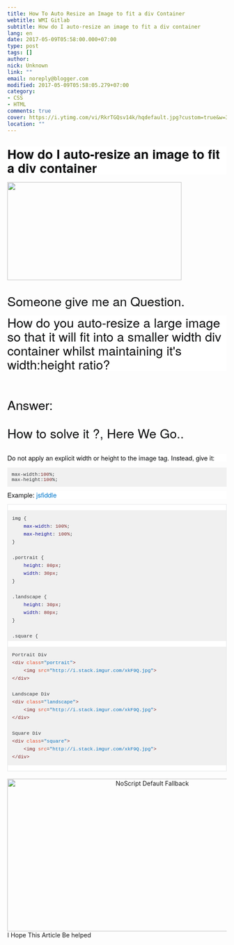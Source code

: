 ```yaml
---
title: How To Auto Resize an Image to fit a div Container
webtitle: WMI Gitlab
subtitle: How do I auto-resize an image to fit a div container
lang: en
date: 2017-05-09T05:58:00.000+07:00
type: post
tags: []
author:
nick: Unknown
link: ""
email: noreply@blogger.com
modified: 2017-05-09T05:58:05.279+07:00
category:
- CSS
- HTML
comments: true
cover: https://i.ytimg.com/vi/RkrTGQsv14k/hqdefault.jpg?custom=true&w=320&h=180&stc=true&jpg444=true&jpgq=90&sp=68&sigh=eCvhWuyCHTD0lyZ0Dhi-6XTOs0c
location: ""
---
```


<h2 style="background-color: white; border: 0px; box-sizing: border-box; font-stretch: inherit; margin-bottom: 0.8em; padding: 0px; vertical-align: baseline;"><span style="color: #0c0d0e; font-family: &quot;helvetica neue&quot; , &quot;helvetica&quot; , &quot;arial&quot; , sans-serif;"><span style="font-size: 29.1355895996094px; line-height: 32.0779647827148px;">How do I auto-resize an image to fit a div container</span></span></h2><div><span style="color: #0c0d0e; font-family: &quot;helvetica neue&quot; , &quot;helvetica&quot; , &quot;arial&quot; , sans-serif;"><span style="font-size: 29.1355895996094px; line-height: 32.0779647827148px;"><img height="225" src="https://i.ytimg.com/vi/RkrTGQsv14k/hqdefault.jpg?custom=true&amp;w=320&amp;h=180&amp;stc=true&amp;jpg444=true&amp;jpgq=90&amp;sp=68&amp;sigh=eCvhWuyCHTD0lyZ0Dhi-6XTOs0c" width="400"></span></span></div><div><span style="color: #0c0d0e; font-family: &quot;helvetica neue&quot; , &quot;helvetica&quot; , &quot;arial&quot; , sans-serif;"><span style="font-size: 29.1355895996094px; line-height: 32.0779647827148px;"><br></span></span></div><div> <span style="color: #0c0d0e; font-family: &quot;helvetica neue&quot; , &quot;helvetica&quot; , &quot;arial&quot; , sans-serif;"><span style="font-size: 29.1355895996094px; line-height: 32.0779647827148px;">Someone give me an Question.</span></span></div><div><a href="https://www.blogger.com/blogger.g?blogID=2771056599229295027" imageanchor="1" style="clear: left; float: left; margin-bottom: 1em; margin-right: 1em;" rel="noopener noreferer nofollow"></a><br></div><div><div style="background-color: white; border: 0px; box-sizing: border-box; font-family: 'Helvetica Neue', Helvetica, Arial, sans-serif; font-size: 15px; font-stretch: inherit; line-height: 18px; margin-bottom: 0.8em; padding: 0px; vertical-align: baseline;"><span style="color: #0c0d0e; font-family: &quot;helvetica neue&quot; , &quot;helvetica&quot; , &quot;arial&quot; , sans-serif;"><span style="font-size: 29.1355895996094px; line-height: 32.0779647827148px;">How do you auto-resize a large image so that it will fit into a smaller width div container whilst maintaining it's width:height ratio?</span></span></div><span style="color: #0c0d0e; font-family: &quot;helvetica neue&quot; , &quot;helvetica&quot; , &quot;arial&quot; , sans-serif;"><span style="font-size: 29.1355895996094px; line-height: 32.0779647827148px;"> </span></span><br><div><span style="color: #0c0d0e; font-family: &quot;helvetica neue&quot; , &quot;helvetica&quot; , &quot;arial&quot; , sans-serif;"><span style="font-size: 29.1355895996094px; line-height: 32.0779647827148px;"><br></span></span></div><div><span style="color: #0c0d0e; font-family: &quot;helvetica neue&quot; , &quot;helvetica&quot; , &quot;arial&quot; , sans-serif;"><span style="font-size: 29.1355895996094px; line-height: 32.0779647827148px;">Answer:</span></span></div><div><span style="color: #0c0d0e; font-family: &quot;helvetica neue&quot; , &quot;helvetica&quot; , &quot;arial&quot; , sans-serif;"><span style="font-size: 29.1355895996094px; line-height: 32.0779647827148px;"><br></span></span></div></div><div><span style="color: #0c0d0e; font-family: &quot;helvetica neue&quot; , &quot;helvetica&quot; , &quot;arial&quot; , sans-serif;"><span style="font-size: 29.1355895996094px; line-height: 32.0779647827148px;">How to solve it ?, Here We Go..</span></span></div><div><span style="color: #0c0d0e; font-family: &quot;helvetica neue&quot; , &quot;helvetica&quot; , &quot;arial&quot; , sans-serif;"><span style="font-size: 29.1355895996094px; line-height: 32.0779647827148px;"><br></span></span></div><div style="background-color: white; border: 0px; box-sizing: border-box; color: #0c0d0e; font-family: 'Helvetica Neue', Helvetica, Arial, sans-serif; font-size: 15px; font-stretch: inherit; line-height: 18px; margin-bottom: 0.8em; padding: 0px; vertical-align: baseline;">Do not apply an explicit width or height to the image tag. Instead, give it:</div><pre class="default prettyprint prettyprinted" style="background-color: #f0f0f0; border: 0px; box-sizing: border-box; color: #393318; font-family: Consolas, Menlo, Monaco, 'Lucida Console', 'Liberation Mono', 'DejaVu Sans Mono', 'Bitstream Vera Sans Mono', 'Courier New', monospace; font-size: 13px; font-stretch: inherit; line-height: inherit; margin-bottom: 0.8em; max-height: 300px; overflow: auto; padding: 10px; vertical-align: baseline; word-wrap: normal;"><code style="border: 0px; box-sizing: border-box; font-family: Consolas, Menlo, Monaco, 'Lucida Console', 'Liberation Mono', 'DejaVu Sans Mono', 'Bitstream Vera Sans Mono', 'Courier New', monospace; font-stretch: inherit; font-style: inherit; font-variant: inherit; font-weight: inherit; line-height: inherit; margin: 0px; max-height: 300px; overflow: auto; padding: 0px; vertical-align: baseline;"><span class="pln" style="border: 0px; box-sizing: border-box; color: #303336; font-family: inherit; font-size: inherit; font-stretch: inherit; font-style: inherit; font-variant: inherit; font-weight: inherit; line-height: inherit; margin: 0px; padding: 0px; vertical-align: baseline;">max</span><span class="pun" style="border: 0px; box-sizing: border-box; color: #303336; font-family: inherit; font-size: inherit; font-stretch: inherit; font-style: inherit; font-variant: inherit; font-weight: inherit; line-height: inherit; margin: 0px; padding: 0px; vertical-align: baseline;">-</span><span class="pln" style="border: 0px; box-sizing: border-box; color: #303336; font-family: inherit; font-size: inherit; font-stretch: inherit; font-style: inherit; font-variant: inherit; font-weight: inherit; line-height: inherit; margin: 0px; padding: 0px; vertical-align: baseline;">width</span><span class="pun" style="border: 0px; box-sizing: border-box; color: #303336; font-family: inherit; font-size: inherit; font-stretch: inherit; font-style: inherit; font-variant: inherit; font-weight: inherit; line-height: inherit; margin: 0px; padding: 0px; vertical-align: baseline;">:</span><span class="lit" style="border: 0px; box-sizing: border-box; color: #7d2727; font-family: inherit; font-size: inherit; font-stretch: inherit; font-style: inherit; font-variant: inherit; font-weight: inherit; line-height: inherit; margin: 0px; padding: 0px; vertical-align: baseline;">100</span><span class="pun" style="border: 0px; box-sizing: border-box; color: #303336; font-family: inherit; font-size: inherit; font-stretch: inherit; font-style: inherit; font-variant: inherit; font-weight: inherit; line-height: inherit; margin: 0px; padding: 0px; vertical-align: baseline;">%;</span><span class="pln" style="border: 0px; box-sizing: border-box; color: #303336; font-family: inherit; font-size: inherit; font-stretch: inherit; font-style: inherit; font-variant: inherit; font-weight: inherit; line-height: inherit; margin: 0px; padding: 0px; vertical-align: baseline;"><br>max</span><span class="pun" style="border: 0px; box-sizing: border-box; color: #303336; font-family: inherit; font-size: inherit; font-stretch: inherit; font-style: inherit; font-variant: inherit; font-weight: inherit; line-height: inherit; margin: 0px; padding: 0px; vertical-align: baseline;">-</span><span class="pln" style="border: 0px; box-sizing: border-box; color: #303336; font-family: inherit; font-size: inherit; font-stretch: inherit; font-style: inherit; font-variant: inherit; font-weight: inherit; line-height: inherit; margin: 0px; padding: 0px; vertical-align: baseline;">height</span><span class="pun" style="border: 0px; box-sizing: border-box; color: #303336; font-family: inherit; font-size: inherit; font-stretch: inherit; font-style: inherit; font-variant: inherit; font-weight: inherit; line-height: inherit; margin: 0px; padding: 0px; vertical-align: baseline;">:</span><span class="lit" style="border: 0px; box-sizing: border-box; color: #7d2727; font-family: inherit; font-size: inherit; font-stretch: inherit; font-style: inherit; font-variant: inherit; font-weight: inherit; line-height: inherit; margin: 0px; padding: 0px; vertical-align: baseline;">100</span><span class="pun" style="border: 0px; box-sizing: border-box; color: #303336; font-family: inherit; font-size: inherit; font-stretch: inherit; font-style: inherit; font-variant: inherit; font-weight: inherit; line-height: inherit; margin: 0px; padding: 0px; vertical-align: baseline;">%;</span></code></pre><div style="background-color: white; border: 0px; box-sizing: border-box; color: #0c0d0e; font-family: 'Helvetica Neue', Helvetica, Arial, sans-serif; font-size: 15px; font-stretch: inherit; line-height: 18px; margin-bottom: 0.8em; padding: 0px; vertical-align: baseline;">Example:&nbsp;<a href="http://jsfiddle.net/xwrvxser/1/" rel="noopener noreferer nofollow" style="box-sizing: border-box; color: #0077cc; margin-bottom: 0px; text-decoration: none;" target="_blank">jsfiddle</a></div><div style="background-color: white; border: 0px; box-sizing: border-box; color: #0c0d0e; font-family: 'Helvetica Neue', Helvetica, Arial, sans-serif; font-size: 15px; font-stretch: inherit; line-height: 18px; margin-bottom: 0.8em; padding: 0px; vertical-align: baseline;"></div><div class="snippet" data-babel="false" data-console="true" data-hide="false" data-lang="js" style="background-color: white; border: 0px; box-sizing: border-box; color: #0c0d0e; font-family: 'Helvetica Neue', Helvetica, Arial, sans-serif; font-size: 15px; font-stretch: inherit; line-height: 18px; margin: 0px; padding: 0px; vertical-align: baseline;"><div class="snippet-code" style="border: 1px solid rgb(228, 230, 232); box-sizing: border-box; font-family: inherit; font-size: inherit; font-stretch: inherit; font-style: inherit; font-variant: inherit; font-weight: inherit; line-height: inherit; margin: 0px; padding: 0px; vertical-align: baseline;"><pre class="snippet-code-css lang-css prettyprint prettyprinted" style="background-color: #f0f0f0; border: 0px; box-sizing: border-box; color: #393318; font-family: Consolas, Menlo, Monaco, 'Lucida Console', 'Liberation Mono', 'DejaVu Sans Mono', 'Bitstream Vera Sans Mono', 'Courier New', monospace; font-size: 13px; font-stretch: inherit; font-style: inherit; font-variant: inherit; font-weight: inherit; line-height: inherit; margin-bottom: 0.8em; max-height: 300px; overflow: auto; padding: 10px; vertical-align: baseline; word-wrap: normal;"><code style="border: 0px; box-sizing: border-box; font-family: Consolas, Menlo, Monaco, 'Lucida Console', 'Liberation Mono', 'DejaVu Sans Mono', 'Bitstream Vera Sans Mono', 'Courier New', monospace; font-stretch: inherit; font-style: inherit; font-variant: inherit; font-weight: inherit; line-height: inherit; margin: 0px; max-height: 300px; overflow: auto; padding: 0px; vertical-align: baseline;"><span class="pln" style="border: 0px; box-sizing: border-box; color: #303336; font-family: inherit; font-size: inherit; font-stretch: inherit; font-style: inherit; font-variant: inherit; font-weight: inherit; line-height: inherit; margin: 0px; padding: 0px; vertical-align: baseline;">img </span><span class="pun" style="border: 0px; box-sizing: border-box; color: #303336; font-family: inherit; font-size: inherit; font-stretch: inherit; font-style: inherit; font-variant: inherit; font-weight: inherit; line-height: inherit; margin: 0px; padding: 0px; vertical-align: baseline;">{</span><span class="pln" style="border: 0px; box-sizing: border-box; color: #303336; font-family: inherit; font-size: inherit; font-stretch: inherit; font-style: inherit; font-variant: inherit; font-weight: inherit; line-height: inherit; margin: 0px; padding: 0px; vertical-align: baseline;"><br>    </span><span class="kwd" style="border: 0px; box-sizing: border-box; color: #101094; font-family: inherit; font-size: inherit; font-stretch: inherit; font-style: inherit; font-variant: inherit; font-weight: inherit; line-height: inherit; margin: 0px; padding: 0px; vertical-align: baseline;">max-width</span><span class="pun" style="border: 0px; box-sizing: border-box; color: #303336; font-family: inherit; font-size: inherit; font-stretch: inherit; font-style: inherit; font-variant: inherit; font-weight: inherit; line-height: inherit; margin: 0px; padding: 0px; vertical-align: baseline;">:</span><span class="pln" style="border: 0px; box-sizing: border-box; color: #303336; font-family: inherit; font-size: inherit; font-stretch: inherit; font-style: inherit; font-variant: inherit; font-weight: inherit; line-height: inherit; margin: 0px; padding: 0px; vertical-align: baseline;"> </span><span class="lit" style="border: 0px; box-sizing: border-box; color: #7d2727; font-family: inherit; font-size: inherit; font-stretch: inherit; font-style: inherit; font-variant: inherit; font-weight: inherit; line-height: inherit; margin: 0px; padding: 0px; vertical-align: baseline;">100%</span><span class="pun" style="border: 0px; box-sizing: border-box; color: #303336; font-family: inherit; font-size: inherit; font-stretch: inherit; font-style: inherit; font-variant: inherit; font-weight: inherit; line-height: inherit; margin: 0px; padding: 0px; vertical-align: baseline;">;</span><span class="pln" style="border: 0px; box-sizing: border-box; color: #303336; font-family: inherit; font-size: inherit; font-stretch: inherit; font-style: inherit; font-variant: inherit; font-weight: inherit; line-height: inherit; margin: 0px; padding: 0px; vertical-align: baseline;"><br>    </span><span class="kwd" style="border: 0px; box-sizing: border-box; color: #101094; font-family: inherit; font-size: inherit; font-stretch: inherit; font-style: inherit; font-variant: inherit; font-weight: inherit; line-height: inherit; margin: 0px; padding: 0px; vertical-align: baseline;">max-height</span><span class="pun" style="border: 0px; box-sizing: border-box; color: #303336; font-family: inherit; font-size: inherit; font-stretch: inherit; font-style: inherit; font-variant: inherit; font-weight: inherit; line-height: inherit; margin: 0px; padding: 0px; vertical-align: baseline;">:</span><span class="pln" style="border: 0px; box-sizing: border-box; color: #303336; font-family: inherit; font-size: inherit; font-stretch: inherit; font-style: inherit; font-variant: inherit; font-weight: inherit; line-height: inherit; margin: 0px; padding: 0px; vertical-align: baseline;"> </span><span class="lit" style="border: 0px; box-sizing: border-box; color: #7d2727; font-family: inherit; font-size: inherit; font-stretch: inherit; font-style: inherit; font-variant: inherit; font-weight: inherit; line-height: inherit; margin: 0px; padding: 0px; vertical-align: baseline;">100%</span><span class="pun" style="border: 0px; box-sizing: border-box; color: #303336; font-family: inherit; font-size: inherit; font-stretch: inherit; font-style: inherit; font-variant: inherit; font-weight: inherit; line-height: inherit; margin: 0px; padding: 0px; vertical-align: baseline;">;</span><span class="pln" style="border: 0px; box-sizing: border-box; color: #303336; font-family: inherit; font-size: inherit; font-stretch: inherit; font-style: inherit; font-variant: inherit; font-weight: inherit; line-height: inherit; margin: 0px; padding: 0px; vertical-align: baseline;"><br></span><span class="pun" style="border: 0px; box-sizing: border-box; color: #303336; font-family: inherit; font-size: inherit; font-stretch: inherit; font-style: inherit; font-variant: inherit; font-weight: inherit; line-height: inherit; margin: 0px; padding: 0px; vertical-align: baseline;">}</span><span class="pln" style="border: 0px; box-sizing: border-box; color: #303336; font-family: inherit; font-size: inherit; font-stretch: inherit; font-style: inherit; font-variant: inherit; font-weight: inherit; line-height: inherit; margin: 0px; padding: 0px; vertical-align: baseline;"><br><br></span><span class="pun" style="border: 0px; box-sizing: border-box; color: #303336; font-family: inherit; font-size: inherit; font-stretch: inherit; font-style: inherit; font-variant: inherit; font-weight: inherit; line-height: inherit; margin: 0px; padding: 0px; vertical-align: baseline;">.</span><span class="pln" style="border: 0px; box-sizing: border-box; color: #303336; font-family: inherit; font-size: inherit; font-stretch: inherit; font-style: inherit; font-variant: inherit; font-weight: inherit; line-height: inherit; margin: 0px; padding: 0px; vertical-align: baseline;">portrait </span><span class="pun" style="border: 0px; box-sizing: border-box; color: #303336; font-family: inherit; font-size: inherit; font-stretch: inherit; font-style: inherit; font-variant: inherit; font-weight: inherit; line-height: inherit; margin: 0px; padding: 0px; vertical-align: baseline;">{</span><span class="pln" style="border: 0px; box-sizing: border-box; color: #303336; font-family: inherit; font-size: inherit; font-stretch: inherit; font-style: inherit; font-variant: inherit; font-weight: inherit; line-height: inherit; margin: 0px; padding: 0px; vertical-align: baseline;"><br>    </span><span class="kwd" style="border: 0px; box-sizing: border-box; color: #101094; font-family: inherit; font-size: inherit; font-stretch: inherit; font-style: inherit; font-variant: inherit; font-weight: inherit; line-height: inherit; margin: 0px; padding: 0px; vertical-align: baseline;">height</span><span class="pun" style="border: 0px; box-sizing: border-box; color: #303336; font-family: inherit; font-size: inherit; font-stretch: inherit; font-style: inherit; font-variant: inherit; font-weight: inherit; line-height: inherit; margin: 0px; padding: 0px; vertical-align: baseline;">:</span><span class="pln" style="border: 0px; box-sizing: border-box; color: #303336; font-family: inherit; font-size: inherit; font-stretch: inherit; font-style: inherit; font-variant: inherit; font-weight: inherit; line-height: inherit; margin: 0px; padding: 0px; vertical-align: baseline;"> </span><span class="lit" style="border: 0px; box-sizing: border-box; color: #7d2727; font-family: inherit; font-size: inherit; font-stretch: inherit; font-style: inherit; font-variant: inherit; font-weight: inherit; line-height: inherit; margin: 0px; padding: 0px; vertical-align: baseline;">80px</span><span class="pun" style="border: 0px; box-sizing: border-box; color: #303336; font-family: inherit; font-size: inherit; font-stretch: inherit; font-style: inherit; font-variant: inherit; font-weight: inherit; line-height: inherit; margin: 0px; padding: 0px; vertical-align: baseline;">;</span><span class="pln" style="border: 0px; box-sizing: border-box; color: #303336; font-family: inherit; font-size: inherit; font-stretch: inherit; font-style: inherit; font-variant: inherit; font-weight: inherit; line-height: inherit; margin: 0px; padding: 0px; vertical-align: baseline;"><br>    </span><span class="kwd" style="border: 0px; box-sizing: border-box; color: #101094; font-family: inherit; font-size: inherit; font-stretch: inherit; font-style: inherit; font-variant: inherit; font-weight: inherit; line-height: inherit; margin: 0px; padding: 0px; vertical-align: baseline;">width</span><span class="pun" style="border: 0px; box-sizing: border-box; color: #303336; font-family: inherit; font-size: inherit; font-stretch: inherit; font-style: inherit; font-variant: inherit; font-weight: inherit; line-height: inherit; margin: 0px; padding: 0px; vertical-align: baseline;">:</span><span class="pln" style="border: 0px; box-sizing: border-box; color: #303336; font-family: inherit; font-size: inherit; font-stretch: inherit; font-style: inherit; font-variant: inherit; font-weight: inherit; line-height: inherit; margin: 0px; padding: 0px; vertical-align: baseline;"> </span><span class="lit" style="border: 0px; box-sizing: border-box; color: #7d2727; font-family: inherit; font-size: inherit; font-stretch: inherit; font-style: inherit; font-variant: inherit; font-weight: inherit; line-height: inherit; margin: 0px; padding: 0px; vertical-align: baseline;">30px</span><span class="pun" style="border: 0px; box-sizing: border-box; color: #303336; font-family: inherit; font-size: inherit; font-stretch: inherit; font-style: inherit; font-variant: inherit; font-weight: inherit; line-height: inherit; margin: 0px; padding: 0px; vertical-align: baseline;">;</span><span class="pln" style="border: 0px; box-sizing: border-box; color: #303336; font-family: inherit; font-size: inherit; font-stretch: inherit; font-style: inherit; font-variant: inherit; font-weight: inherit; line-height: inherit; margin: 0px; padding: 0px; vertical-align: baseline;"><br></span><span class="pun" style="border: 0px; box-sizing: border-box; color: #303336; font-family: inherit; font-size: inherit; font-stretch: inherit; font-style: inherit; font-variant: inherit; font-weight: inherit; line-height: inherit; margin: 0px; padding: 0px; vertical-align: baseline;">}</span><span class="pln" style="border: 0px; box-sizing: border-box; color: #303336; font-family: inherit; font-size: inherit; font-stretch: inherit; font-style: inherit; font-variant: inherit; font-weight: inherit; line-height: inherit; margin: 0px; padding: 0px; vertical-align: baseline;"><br><br></span><span class="pun" style="border: 0px; box-sizing: border-box; color: #303336; font-family: inherit; font-size: inherit; font-stretch: inherit; font-style: inherit; font-variant: inherit; font-weight: inherit; line-height: inherit; margin: 0px; padding: 0px; vertical-align: baseline;">.</span><span class="pln" style="border: 0px; box-sizing: border-box; color: #303336; font-family: inherit; font-size: inherit; font-stretch: inherit; font-style: inherit; font-variant: inherit; font-weight: inherit; line-height: inherit; margin: 0px; padding: 0px; vertical-align: baseline;">landscape </span><span class="pun" style="border: 0px; box-sizing: border-box; color: #303336; font-family: inherit; font-size: inherit; font-stretch: inherit; font-style: inherit; font-variant: inherit; font-weight: inherit; line-height: inherit; margin: 0px; padding: 0px; vertical-align: baseline;">{</span><span class="pln" style="border: 0px; box-sizing: border-box; color: #303336; font-family: inherit; font-size: inherit; font-stretch: inherit; font-style: inherit; font-variant: inherit; font-weight: inherit; line-height: inherit; margin: 0px; padding: 0px; vertical-align: baseline;"><br>    </span><span class="kwd" style="border: 0px; box-sizing: border-box; color: #101094; font-family: inherit; font-size: inherit; font-stretch: inherit; font-style: inherit; font-variant: inherit; font-weight: inherit; line-height: inherit; margin: 0px; padding: 0px; vertical-align: baseline;">height</span><span class="pun" style="border: 0px; box-sizing: border-box; color: #303336; font-family: inherit; font-size: inherit; font-stretch: inherit; font-style: inherit; font-variant: inherit; font-weight: inherit; line-height: inherit; margin: 0px; padding: 0px; vertical-align: baseline;">:</span><span class="pln" style="border: 0px; box-sizing: border-box; color: #303336; font-family: inherit; font-size: inherit; font-stretch: inherit; font-style: inherit; font-variant: inherit; font-weight: inherit; line-height: inherit; margin: 0px; padding: 0px; vertical-align: baseline;"> </span><span class="lit" style="border: 0px; box-sizing: border-box; color: #7d2727; font-family: inherit; font-size: inherit; font-stretch: inherit; font-style: inherit; font-variant: inherit; font-weight: inherit; line-height: inherit; margin: 0px; padding: 0px; vertical-align: baseline;">30px</span><span class="pun" style="border: 0px; box-sizing: border-box; color: #303336; font-family: inherit; font-size: inherit; font-stretch: inherit; font-style: inherit; font-variant: inherit; font-weight: inherit; line-height: inherit; margin: 0px; padding: 0px; vertical-align: baseline;">;</span><span class="pln" style="border: 0px; box-sizing: border-box; color: #303336; font-family: inherit; font-size: inherit; font-stretch: inherit; font-style: inherit; font-variant: inherit; font-weight: inherit; line-height: inherit; margin: 0px; padding: 0px; vertical-align: baseline;"><br>    </span><span class="kwd" style="border: 0px; box-sizing: border-box; color: #101094; font-family: inherit; font-size: inherit; font-stretch: inherit; font-style: inherit; font-variant: inherit; font-weight: inherit; line-height: inherit; margin: 0px; padding: 0px; vertical-align: baseline;">width</span><span class="pun" style="border: 0px; box-sizing: border-box; color: #303336; font-family: inherit; font-size: inherit; font-stretch: inherit; font-style: inherit; font-variant: inherit; font-weight: inherit; line-height: inherit; margin: 0px; padding: 0px; vertical-align: baseline;">:</span><span class="pln" style="border: 0px; box-sizing: border-box; color: #303336; font-family: inherit; font-size: inherit; font-stretch: inherit; font-style: inherit; font-variant: inherit; font-weight: inherit; line-height: inherit; margin: 0px; padding: 0px; vertical-align: baseline;"> </span><span class="lit" style="border: 0px; box-sizing: border-box; color: #7d2727; font-family: inherit; font-size: inherit; font-stretch: inherit; font-style: inherit; font-variant: inherit; font-weight: inherit; line-height: inherit; margin: 0px; padding: 0px; vertical-align: baseline;">80px</span><span class="pun" style="border: 0px; box-sizing: border-box; color: #303336; font-family: inherit; font-size: inherit; font-stretch: inherit; font-style: inherit; font-variant: inherit; font-weight: inherit; line-height: inherit; margin: 0px; padding: 0px; vertical-align: baseline;">;</span><span class="pln" style="border: 0px; box-sizing: border-box; color: #303336; font-family: inherit; font-size: inherit; font-stretch: inherit; font-style: inherit; font-variant: inherit; font-weight: inherit; line-height: inherit; margin: 0px; padding: 0px; vertical-align: baseline;"><br></span><span class="pun" style="border: 0px; box-sizing: border-box; color: #303336; font-family: inherit; font-size: inherit; font-stretch: inherit; font-style: inherit; font-variant: inherit; font-weight: inherit; line-height: inherit; margin: 0px; padding: 0px; vertical-align: baseline;">}</span><span class="pln" style="border: 0px; box-sizing: border-box; color: #303336; font-family: inherit; font-size: inherit; font-stretch: inherit; font-style: inherit; font-variant: inherit; font-weight: inherit; line-height: inherit; margin: 0px; padding: 0px; vertical-align: baseline;"><br><br></span><span class="pun" style="border: 0px; box-sizing: border-box; color: #303336; font-family: inherit; font-size: inherit; font-stretch: inherit; font-style: inherit; font-variant: inherit; font-weight: inherit; line-height: inherit; margin: 0px; padding: 0px; vertical-align: baseline;">.</span><span class="pln" style="border: 0px; box-sizing: border-box; color: #303336; font-family: inherit; font-size: inherit; font-stretch: inherit; font-style: inherit; font-variant: inherit; font-weight: inherit; line-height: inherit; margin: 0px; padding: 0px; vertical-align: baseline;">square </span><span class="pun" style="border: 0px; box-sizing: border-box; color: #303336; font-family: inherit; font-size: inherit; font-stretch: inherit; font-style: inherit; font-variant: inherit; font-weight: inherit; line-height: inherit; margin: 0px; padding: 0px; vertical-align: baseline;">{</span><span class="pln" style="border: 0px; box-sizing: border-box; color: #303336; font-family: inherit; font-size: inherit; font-stretch: inherit; font-style: inherit; font-variant: inherit; font-weight: inherit; line-height: inherit; margin: 0px; padding: 0px; vertical-align: baseline;"><br>    </span><span class="kwd" style="border: 0px; box-sizing: border-box; color: #101094; font-family: inherit; font-size: inherit; font-stretch: inherit; font-style: inherit; font-variant: inherit; font-weight: inherit; line-height: inherit; margin: 0px; padding: 0px; vertical-align: baseline;">height</span><span class="pun" style="border: 0px; box-sizing: border-box; color: #303336; font-family: inherit; font-size: inherit; font-stretch: inherit; font-style: inherit; font-variant: inherit; font-weight: inherit; line-height: inherit; margin: 0px; padding: 0px; vertical-align: baseline;">:</span><span class="pln" style="border: 0px; box-sizing: border-box; color: #303336; font-family: inherit; font-size: inherit; font-stretch: inherit; font-style: inherit; font-variant: inherit; font-weight: inherit; line-height: inherit; margin: 0px; padding: 0px; vertical-align: baseline;"> </span><span class="lit" style="border: 0px; box-sizing: border-box; color: #7d2727; font-family: inherit; font-size: inherit; font-stretch: inherit; font-style: inherit; font-variant: inherit; font-weight: inherit; line-height: inherit; margin: 0px; padding: 0px; vertical-align: baseline;">75px</span><span class="pun" style="border: 0px; box-sizing: border-box; color: #303336; font-family: inherit; font-size: inherit; font-stretch: inherit; font-style: inherit; font-variant: inherit; font-weight: inherit; line-height: inherit; margin: 0px; padding: 0px; vertical-align: baseline;">;</span><span class="pln" style="border: 0px; box-sizing: border-box; color: #303336; font-family: inherit; font-size: inherit; font-stretch: inherit; font-style: inherit; font-variant: inherit; font-weight: inherit; line-height: inherit; margin: 0px; padding: 0px; vertical-align: baseline;"><br>    </span><span class="kwd" style="border: 0px; box-sizing: border-box; color: #101094; font-family: inherit; font-size: inherit; font-stretch: inherit; font-style: inherit; font-variant: inherit; font-weight: inherit; line-height: inherit; margin: 0px; padding: 0px; vertical-align: baseline;">width</span><span class="pun" style="border: 0px; box-sizing: border-box; color: #303336; font-family: inherit; font-size: inherit; font-stretch: inherit; font-style: inherit; font-variant: inherit; font-weight: inherit; line-height: inherit; margin: 0px; padding: 0px; vertical-align: baseline;">:</span><span class="pln" style="border: 0px; box-sizing: border-box; color: #303336; font-family: inherit; font-size: inherit; font-stretch: inherit; font-style: inherit; font-variant: inherit; font-weight: inherit; line-height: inherit; margin: 0px; padding: 0px; vertical-align: baseline;"> </span><span class="lit" style="border: 0px; box-sizing: border-box; color: #7d2727; font-family: inherit; font-size: inherit; font-stretch: inherit; font-style: inherit; font-variant: inherit; font-weight: inherit; line-height: inherit; margin: 0px; padding: 0px; vertical-align: baseline;">75px</span><span class="pun" style="border: 0px; box-sizing: border-box; color: #303336; font-family: inherit; font-size: inherit; font-stretch: inherit; font-style: inherit; font-variant: inherit; font-weight: inherit; line-height: inherit; margin: 0px; padding: 0px; vertical-align: baseline;">;</span><span class="pln" style="border: 0px; box-sizing: border-box; color: #303336; font-family: inherit; font-size: inherit; font-stretch: inherit; font-style: inherit; font-variant: inherit; font-weight: inherit; line-height: inherit; margin: 0px; padding: 0px; vertical-align: baseline;"><br></span><span class="pun" style="border: 0px; box-sizing: border-box; color: #303336; font-family: inherit; font-size: inherit; font-stretch: inherit; font-style: inherit; font-variant: inherit; font-weight: inherit; line-height: inherit; margin: 0px; padding: 0px; vertical-align: baseline;">}</span></code></pre><pre class="snippet-code-html lang-html prettyprint prettyprinted" style="background-color: #f0f0f0; border: 0px; box-sizing: border-box; color: #393318; font-family: Consolas, Menlo, Monaco, 'Lucida Console', 'Liberation Mono', 'DejaVu Sans Mono', 'Bitstream Vera Sans Mono', 'Courier New', monospace; font-size: 13px; font-stretch: inherit; font-style: inherit; font-variant: inherit; font-weight: inherit; line-height: inherit; max-height: 300px; overflow: auto; padding: 10px; vertical-align: baseline; word-wrap: normal;"><code style="border: 0px; box-sizing: border-box; font-family: Consolas, Menlo, Monaco, 'Lucida Console', 'Liberation Mono', 'DejaVu Sans Mono', 'Bitstream Vera Sans Mono', 'Courier New', monospace; font-stretch: inherit; font-style: inherit; font-variant: inherit; font-weight: inherit; line-height: inherit; margin: 0px; max-height: 300px; overflow: auto; padding: 0px; vertical-align: baseline;"><span class="pln" style="border: 0px; box-sizing: border-box; color: #303336; font-family: inherit; font-size: inherit; font-stretch: inherit; font-style: inherit; font-variant: inherit; font-weight: inherit; line-height: inherit; margin: 0px; padding: 0px; vertical-align: baseline;">Portrait Div<br></span><span class="tag" style="border: 0px; box-sizing: border-box; color: #7d2727; font-family: inherit; font-size: inherit; font-stretch: inherit; font-style: inherit; font-variant: inherit; font-weight: inherit; line-height: inherit; margin: 0px; padding: 0px; vertical-align: baseline;">&lt;div</span><span class="pln" style="border: 0px; box-sizing: border-box; color: #303336; font-family: inherit; font-size: inherit; font-stretch: inherit; font-style: inherit; font-variant: inherit; font-weight: inherit; line-height: inherit; margin: 0px; padding: 0px; vertical-align: baseline;"> </span><span class="atn" style="border: 0px; box-sizing: border-box; color: #e64320; font-family: inherit; font-size: inherit; font-stretch: inherit; font-style: inherit; font-variant: inherit; font-weight: inherit; line-height: inherit; margin: 0px; padding: 0px; vertical-align: baseline;">class</span><span class="pun" style="border: 0px; box-sizing: border-box; color: #303336; font-family: inherit; font-size: inherit; font-stretch: inherit; font-style: inherit; font-variant: inherit; font-weight: inherit; line-height: inherit; margin: 0px; padding: 0px; vertical-align: baseline;">=</span><span class="atv" style="border: 0px; box-sizing: border-box; color: #0f74bd; font-family: inherit; font-size: inherit; font-stretch: inherit; font-style: inherit; font-variant: inherit; font-weight: inherit; line-height: inherit; margin: 0px; padding: 0px; vertical-align: baseline;">"portrait"</span><span class="tag" style="border: 0px; box-sizing: border-box; color: #7d2727; font-family: inherit; font-size: inherit; font-stretch: inherit; font-style: inherit; font-variant: inherit; font-weight: inherit; line-height: inherit; margin: 0px; padding: 0px; vertical-align: baseline;">&gt;</span><span class="pln" style="border: 0px; box-sizing: border-box; color: #303336; font-family: inherit; font-size: inherit; font-stretch: inherit; font-style: inherit; font-variant: inherit; font-weight: inherit; line-height: inherit; margin: 0px; padding: 0px; vertical-align: baseline;"><br>    </span><span class="tag" style="border: 0px; box-sizing: border-box; color: #7d2727; font-family: inherit; font-size: inherit; font-stretch: inherit; font-style: inherit; font-variant: inherit; font-weight: inherit; line-height: inherit; margin: 0px; padding: 0px; vertical-align: baseline;">&lt;img</span><span class="pln" style="border: 0px; box-sizing: border-box; color: #303336; font-family: inherit; font-size: inherit; font-stretch: inherit; font-style: inherit; font-variant: inherit; font-weight: inherit; line-height: inherit; margin: 0px; padding: 0px; vertical-align: baseline;"> </span><span class="atn" style="border: 0px; box-sizing: border-box; color: #e64320; font-family: inherit; font-size: inherit; font-stretch: inherit; font-style: inherit; font-variant: inherit; font-weight: inherit; line-height: inherit; margin: 0px; padding: 0px; vertical-align: baseline;">src</span><span class="pun" style="border: 0px; box-sizing: border-box; color: #303336; font-family: inherit; font-size: inherit; font-stretch: inherit; font-style: inherit; font-variant: inherit; font-weight: inherit; line-height: inherit; margin: 0px; padding: 0px; vertical-align: baseline;">=</span><span class="atv" style="border: 0px; box-sizing: border-box; color: #0f74bd; font-family: inherit; font-size: inherit; font-stretch: inherit; font-style: inherit; font-variant: inherit; font-weight: inherit; line-height: inherit; margin: 0px; padding: 0px; vertical-align: baseline;">"http://i.stack.imgur.com/xkF9Q.jpg"</span><span class="tag" style="border: 0px; box-sizing: border-box; color: #7d2727; font-family: inherit; font-size: inherit; font-stretch: inherit; font-style: inherit; font-variant: inherit; font-weight: inherit; line-height: inherit; margin: 0px; padding: 0px; vertical-align: baseline;">&gt;</span><span class="pln" style="border: 0px; box-sizing: border-box; color: #303336; font-family: inherit; font-size: inherit; font-stretch: inherit; font-style: inherit; font-variant: inherit; font-weight: inherit; line-height: inherit; margin: 0px; padding: 0px; vertical-align: baseline;"><br></span><span class="tag" style="border: 0px; box-sizing: border-box; color: #7d2727; font-family: inherit; font-size: inherit; font-stretch: inherit; font-style: inherit; font-variant: inherit; font-weight: inherit; line-height: inherit; margin: 0px; padding: 0px; vertical-align: baseline;">&lt;/div&gt;</span><span class="pln" style="border: 0px; box-sizing: border-box; color: #303336; font-family: inherit; font-size: inherit; font-stretch: inherit; font-style: inherit; font-variant: inherit; font-weight: inherit; line-height: inherit; margin: 0px; padding: 0px; vertical-align: baseline;"><br><br>Landscape Div<br></span><span class="tag" style="border: 0px; box-sizing: border-box; color: #7d2727; font-family: inherit; font-size: inherit; font-stretch: inherit; font-style: inherit; font-variant: inherit; font-weight: inherit; line-height: inherit; margin: 0px; padding: 0px; vertical-align: baseline;">&lt;div</span><span class="pln" style="border: 0px; box-sizing: border-box; color: #303336; font-family: inherit; font-size: inherit; font-stretch: inherit; font-style: inherit; font-variant: inherit; font-weight: inherit; line-height: inherit; margin: 0px; padding: 0px; vertical-align: baseline;"> </span><span class="atn" style="border: 0px; box-sizing: border-box; color: #e64320; font-family: inherit; font-size: inherit; font-stretch: inherit; font-style: inherit; font-variant: inherit; font-weight: inherit; line-height: inherit; margin: 0px; padding: 0px; vertical-align: baseline;">class</span><span class="pun" style="border: 0px; box-sizing: border-box; color: #303336; font-family: inherit; font-size: inherit; font-stretch: inherit; font-style: inherit; font-variant: inherit; font-weight: inherit; line-height: inherit; margin: 0px; padding: 0px; vertical-align: baseline;">=</span><span class="atv" style="border: 0px; box-sizing: border-box; color: #0f74bd; font-family: inherit; font-size: inherit; font-stretch: inherit; font-style: inherit; font-variant: inherit; font-weight: inherit; line-height: inherit; margin: 0px; padding: 0px; vertical-align: baseline;">"landscape"</span><span class="tag" style="border: 0px; box-sizing: border-box; color: #7d2727; font-family: inherit; font-size: inherit; font-stretch: inherit; font-style: inherit; font-variant: inherit; font-weight: inherit; line-height: inherit; margin: 0px; padding: 0px; vertical-align: baseline;">&gt;</span><span class="pln" style="border: 0px; box-sizing: border-box; color: #303336; font-family: inherit; font-size: inherit; font-stretch: inherit; font-style: inherit; font-variant: inherit; font-weight: inherit; line-height: inherit; margin: 0px; padding: 0px; vertical-align: baseline;"><br>    </span><span class="tag" style="border: 0px; box-sizing: border-box; color: #7d2727; font-family: inherit; font-size: inherit; font-stretch: inherit; font-style: inherit; font-variant: inherit; font-weight: inherit; line-height: inherit; margin: 0px; padding: 0px; vertical-align: baseline;">&lt;img</span><span class="pln" style="border: 0px; box-sizing: border-box; color: #303336; font-family: inherit; font-size: inherit; font-stretch: inherit; font-style: inherit; font-variant: inherit; font-weight: inherit; line-height: inherit; margin: 0px; padding: 0px; vertical-align: baseline;"> </span><span class="atn" style="border: 0px; box-sizing: border-box; color: #e64320; font-family: inherit; font-size: inherit; font-stretch: inherit; font-style: inherit; font-variant: inherit; font-weight: inherit; line-height: inherit; margin: 0px; padding: 0px; vertical-align: baseline;">src</span><span class="pun" style="border: 0px; box-sizing: border-box; color: #303336; font-family: inherit; font-size: inherit; font-stretch: inherit; font-style: inherit; font-variant: inherit; font-weight: inherit; line-height: inherit; margin: 0px; padding: 0px; vertical-align: baseline;">=</span><span class="atv" style="border: 0px; box-sizing: border-box; color: #0f74bd; font-family: inherit; font-size: inherit; font-stretch: inherit; font-style: inherit; font-variant: inherit; font-weight: inherit; line-height: inherit; margin: 0px; padding: 0px; vertical-align: baseline;">"http://i.stack.imgur.com/xkF9Q.jpg"</span><span class="tag" style="border: 0px; box-sizing: border-box; color: #7d2727; font-family: inherit; font-size: inherit; font-stretch: inherit; font-style: inherit; font-variant: inherit; font-weight: inherit; line-height: inherit; margin: 0px; padding: 0px; vertical-align: baseline;">&gt;</span><span class="pln" style="border: 0px; box-sizing: border-box; color: #303336; font-family: inherit; font-size: inherit; font-stretch: inherit; font-style: inherit; font-variant: inherit; font-weight: inherit; line-height: inherit; margin: 0px; padding: 0px; vertical-align: baseline;"><br></span><span class="tag" style="border: 0px; box-sizing: border-box; color: #7d2727; font-family: inherit; font-size: inherit; font-stretch: inherit; font-style: inherit; font-variant: inherit; font-weight: inherit; line-height: inherit; margin: 0px; padding: 0px; vertical-align: baseline;">&lt;/div&gt;</span><span class="pln" style="border: 0px; box-sizing: border-box; color: #303336; font-family: inherit; font-size: inherit; font-stretch: inherit; font-style: inherit; font-variant: inherit; font-weight: inherit; line-height: inherit; margin: 0px; padding: 0px; vertical-align: baseline;"><br><br>Square Div<br></span><span class="tag" style="border: 0px; box-sizing: border-box; color: #7d2727; font-family: inherit; font-size: inherit; font-stretch: inherit; font-style: inherit; font-variant: inherit; font-weight: inherit; line-height: inherit; margin: 0px; padding: 0px; vertical-align: baseline;">&lt;div</span><span class="pln" style="border: 0px; box-sizing: border-box; color: #303336; font-family: inherit; font-size: inherit; font-stretch: inherit; font-style: inherit; font-variant: inherit; font-weight: inherit; line-height: inherit; margin: 0px; padding: 0px; vertical-align: baseline;"> </span><span class="atn" style="border: 0px; box-sizing: border-box; color: #e64320; font-family: inherit; font-size: inherit; font-stretch: inherit; font-style: inherit; font-variant: inherit; font-weight: inherit; line-height: inherit; margin: 0px; padding: 0px; vertical-align: baseline;">class</span><span class="pun" style="border: 0px; box-sizing: border-box; color: #303336; font-family: inherit; font-size: inherit; font-stretch: inherit; font-style: inherit; font-variant: inherit; font-weight: inherit; line-height: inherit; margin: 0px; padding: 0px; vertical-align: baseline;">=</span><span class="atv" style="border: 0px; box-sizing: border-box; color: #0f74bd; font-family: inherit; font-size: inherit; font-stretch: inherit; font-style: inherit; font-variant: inherit; font-weight: inherit; line-height: inherit; margin: 0px; padding: 0px; vertical-align: baseline;">"square"</span><span class="tag" style="border: 0px; box-sizing: border-box; color: #7d2727; font-family: inherit; font-size: inherit; font-stretch: inherit; font-style: inherit; font-variant: inherit; font-weight: inherit; line-height: inherit; margin: 0px; padding: 0px; vertical-align: baseline;">&gt;</span><span class="pln" style="border: 0px; box-sizing: border-box; color: #303336; font-family: inherit; font-size: inherit; font-stretch: inherit; font-style: inherit; font-variant: inherit; font-weight: inherit; line-height: inherit; margin: 0px; padding: 0px; vertical-align: baseline;"><br>    </span><span class="tag" style="border: 0px; box-sizing: border-box; color: #7d2727; font-family: inherit; font-size: inherit; font-stretch: inherit; font-style: inherit; font-variant: inherit; font-weight: inherit; line-height: inherit; margin: 0px; padding: 0px; vertical-align: baseline;">&lt;img</span><span class="pln" style="border: 0px; box-sizing: border-box; color: #303336; font-family: inherit; font-size: inherit; font-stretch: inherit; font-style: inherit; font-variant: inherit; font-weight: inherit; line-height: inherit; margin: 0px; padding: 0px; vertical-align: baseline;"> </span><span class="atn" style="border: 0px; box-sizing: border-box; color: #e64320; font-family: inherit; font-size: inherit; font-stretch: inherit; font-style: inherit; font-variant: inherit; font-weight: inherit; line-height: inherit; margin: 0px; padding: 0px; vertical-align: baseline;">src</span><span class="pun" style="border: 0px; box-sizing: border-box; color: #303336; font-family: inherit; font-size: inherit; font-stretch: inherit; font-style: inherit; font-variant: inherit; font-weight: inherit; line-height: inherit; margin: 0px; padding: 0px; vertical-align: baseline;">=</span><span class="atv" style="border: 0px; box-sizing: border-box; color: #0f74bd; font-family: inherit; font-size: inherit; font-stretch: inherit; font-style: inherit; font-variant: inherit; font-weight: inherit; line-height: inherit; margin: 0px; padding: 0px; vertical-align: baseline;">"http://i.stack.imgur.com/xkF9Q.jpg"</span><span class="tag" style="border: 0px; box-sizing: border-box; color: #7d2727; font-family: inherit; font-size: inherit; font-stretch: inherit; font-style: inherit; font-variant: inherit; font-weight: inherit; line-height: inherit; margin: 0px; padding: 0px; vertical-align: baseline;">&gt;</span><span class="pln" style="border: 0px; box-sizing: border-box; color: #303336; font-family: inherit; font-size: inherit; font-stretch: inherit; font-style: inherit; font-variant: inherit; font-weight: inherit; line-height: inherit; margin: 0px; padding: 0px; vertical-align: baseline;"><br></span><span class="tag" style="border: 0px; box-sizing: border-box; color: #7d2727; font-family: inherit; font-size: inherit; font-stretch: inherit; font-style: inherit; font-variant: inherit; font-weight: inherit; line-height: inherit; margin: 0px; padding: 0px; vertical-align: baseline;">&lt;/div&gt;</span></code></pre></div></div><style amp-custom="">.thumb-post{text-align:center;margin:0;padding:0;width:100%} .thumb-post amp-img{width:100%;max-width:100%;height:auto;min-height:450px;max-height:600px;margin:0} </style>  <br><div class="thumb-post"><noscript><img src="https://scontent.fsub2-1.fna.fbcdn.net/v/t1.0-9/fr/cp0/e15/q65/17796846_1773189839677671_6977008867135609966_n.png.jpg?efg=eyJpIjoidCJ9&amp;oh=292c21d1c58e8e185a8d6c63dec60c5a&amp;oe=5957C4B8" width="650" height="350" alt="NoScript Default Fallback" title="default fallback"></noscript> </div>I Hope This Article Be helped